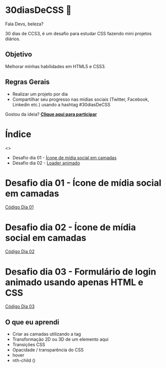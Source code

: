 # 30diasDeCSS 🎫
 

Fala Devs, beleza?

30 dias de CCS3, é um desafio para estudar CSS fazendo mini projetos diários.

## Objetivo
Melhorar minhas habilidades em HTML5 e CSS3.

## Regras Gerais
* Realizar um projeto por dia
* Compartilhar seu progresso nas mídias sociais (Twitter, Facebook, Linkedin etc.) usando a hashtag #30diasDeCSS

Gostou da ideia? <a href="https://github.com/HeberSilverio/30diasDeCSS/issues/1"> <strong> Clique aqui para participar</strong></a>

# Índice
<> <a href=""></a> 
* Desafio dia 01 - <a href="">Ícone de mídia social em camadas</a> 
* Desafio dia 02 - <a href="">Loader animado</a> 

# Desafio dia 01 - Ícone de mídia social em camadas
<a href="https://github.com/HeberSilverio/30diasDeCSS/tree/main/Dia%2001">Código Dia 01</a> </br>
<a href=""></a> 

# Desafio dia 02 - Ícone de mídia social em camadas
<a href="https://github.com/HeberSilverio/30diasDeCSS/tree/main/Dia%2002">Código Dia 02</a> </br>
<a href=""></a> 

# Desafio dia 03 - Formulário de login animado usando apenas HTML e CSS
<a href="https://github.com/HeberSilverio/30diasDeCSS/tree/main/Dia%2003">Código Dia 03</a> </br>
<a href=""></a> 

## O que eu aprendi
* Criar as camadas utilizando a tag <span>
* Transformação 2D ou 3D de um elemento aqui
* Transições CSS
* Opacidade / transparência do CSS
* hover
* nth-child ()
